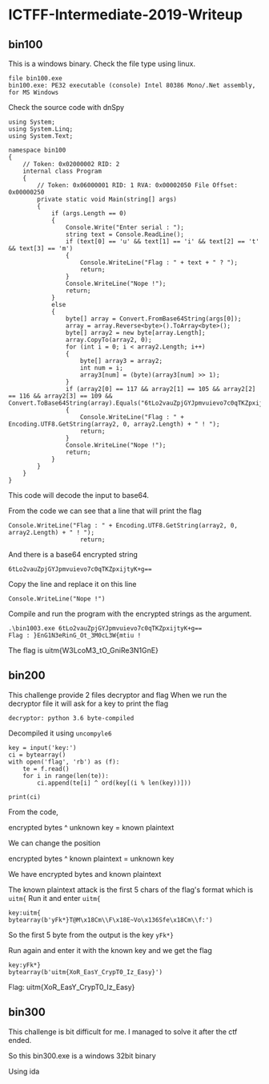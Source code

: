 # ICTFF-Intermediate-2019-Writeup

## bin100
This is a windows binary.
Check the file type using linux.
```
file bin100.exe 
bin100.exe: PE32 executable (console) Intel 80386 Mono/.Net assembly, for MS Windows
```

Check the source code with dnSpy
```
using System;
using System.Linq;
using System.Text;

namespace bin100
{
	// Token: 0x02000002 RID: 2
	internal class Program
	{
		// Token: 0x06000001 RID: 1 RVA: 0x00002050 File Offset: 0x00000250
		private static void Main(string[] args)
		{
			if (args.Length == 0)
			{
				Console.Write("Enter serial : ");
				string text = Console.ReadLine();
				if (text[0] == 'u' && text[1] == 'i' && text[2] == 't' && text[3] == 'm')
				{
					Console.WriteLine("Flag : " + text + " ? ");
					return;
				}
				Console.WriteLine("Nope !");
				return;
			}
			else
			{
				byte[] array = Convert.FromBase64String(args[0]);
				array = array.Reverse<byte>().ToArray<byte>();
				byte[] array2 = new byte[array.Length];
				array.CopyTo(array2, 0);
				for (int i = 0; i < array2.Length; i++)
				{
					byte[] array3 = array2;
					int num = i;
					array3[num] = (byte)(array3[num] >> 1);
				}
				if (array2[0] == 117 && array2[1] == 105 && array2[2] == 116 && array2[3] == 109 && Convert.ToBase64String(array).Equals("6tLo2vauZpjGYJpmvuievo7c0qTKZpxijtyK+g=="))
				{
					Console.WriteLine("Flag : " + Encoding.UTF8.GetString(array2, 0, array2.Length) + " ! ");
					return;
				}
				Console.WriteLine("Nope !");
				return;
			}
		}
	}
}

```
This code will decode the input to base64.

From the code we can see that a line that will print the flag
```
Console.WriteLine("Flag : " + Encoding.UTF8.GetString(array2, 0, array2.Length) + " ! ");
					return;
```
And there is a base64 encrypted string
```
6tLo2vauZpjGYJpmvuievo7c0qTKZpxijtyK+g==
```
Copy the line and replace it on this line
```
Console.WriteLine("Nope !")
```
Compile and run the program with the encrypted strings as the argument.
```
.\bin1003.exe 6tLo2vauZpjGYJpmvuievo7c0qTKZpxijtyK+g==
Flag : }EnG1N3eRinG_Ot_3M0cL3W{mtiu !
```
The flag is uitm{W3LcoM3_tO_GniRe3N1GnE}

## bin200
This challenge provide 2 files
decryptor and flag
When we run the decryptor file it will ask for a key to print the flag

```
decryptor: python 3.6 byte-compiled
```
Decompiled it using ``` uncompyle6 ```
```
key = input('key:')
ci = bytearray()
with open('flag', 'rb') as (f):
    te = f.read()
    for i in range(len(te)):
        ci.append(te[i] ^ ord(key[(i % len(key))]))

print(ci)
```
From the code,

encrypted bytes ^ unknown key = known plaintext

We can change the position

encrypted bytes ^ known plaintext = unknown key

We have encrypted bytes and known plaintext

The known plaintext attack is the first 5 chars of the flag's format which is
``` uitm{ ```
Run it and enter ``` uitm{ ```
```
key:uitm{
bytearray(b'yFk*}T@M\x18Cm\\F\x18E~Vo\x136Sfe\x18Cm\\f:')
```
So the first 5 byte from the output is the key ``` yFk*} ```

Run again and enter it with the known key and we get the flag
```
key:yFk*} 
bytearray(b'uitm{XoR_EasY_CrypT0_Iz_Easy}')
```
Flag: uitm{XoR_EasY_CrypT0_Iz_Easy}


## bin300

This challenge is bit difficult for me.
I managed to solve it after the ctf ended.

So this bin300.exe is a windows 32bit binary

Using ida
